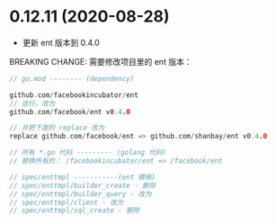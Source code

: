 # 0.12.11 (2020-08-28)

- 更新 ent 版本到 0.4.0

BREAKING CHANGE:
需要修改项目里的 ent 版本：

```go
// go.mod -------- (dependency)

github.com/facebookincubator/ent
// 这行，改为
github.com/facebook/ent v0.4.0

// 并把下面的 replace 改为
replace github.com/facebook/ent => github.com/shanbay/ent v0.4.0

// 所有 *.go 代码 --------- (golang 代码)
// 替换所有的： /facebookincubator/ent => /facebook/ent

// spec/enttmpl -----------(ent 模板)
// spec/enttmpl/builder_create - 删除
// spec/enttmpl/builder_query - 改为
// spec/enttmpl/client - 改为
// spec/enttmpl/sql_create - 删除


```
